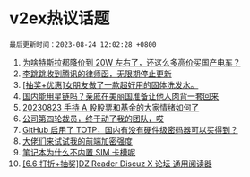 # v2ex热议话题

`最后更新时间：2023-08-24 12:02:28 +0800`

1. [为啥特斯拉都降价到 20W 左右了，还这么多高价买国产电车？](https://www.v2ex.com/t/967704)
1. [李跳跳收到腾讯的律师函，无限期停止更新](https://www.v2ex.com/t/967813)
1. [[抽奖+优惠]女朋友做了一款超好用的固体洗发水。](https://www.v2ex.com/t/967824)
1. [国内能用星链吗？亲戚在美丽国准备让他人肉背一套回来](https://www.v2ex.com/t/967733)
1. [20230823 手持 A 股股票和基金的大家情绪如何了](https://www.v2ex.com/t/967654)
1. [公司第四轮裁员，终于动了我的团队，哎](https://www.v2ex.com/t/967605)
1. [GitHub 启用了 TOTP，国内有没有硬件级密码器可以买得到？](https://www.v2ex.com/t/967735)
1. [大佬们来试试我的前端加密强度](https://www.v2ex.com/t/967742)
1. [笔记本为什么不内置 SIM 卡槽呢](https://www.v2ex.com/t/967650)
1. [[6.6 打折+抽奖]DZ Reader Discuz X 论坛 通用阅读器](https://www.v2ex.com/t/967724)

